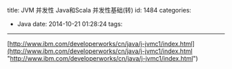 title: JVM 并发性 Java和Scala 并发性基础(转)
id: 1484
categories:
  - Java
date: 2014-10-21 01:28:24
tags:
---

[http://www.ibm.com/developerworks/cn/java/j-jvmc1/index.html](http://www.ibm.com/developerworks/cn/java/j-jvmc1/index.html "http://www.ibm.com/developerworks/cn/java/j-jvmc1/index.html")
